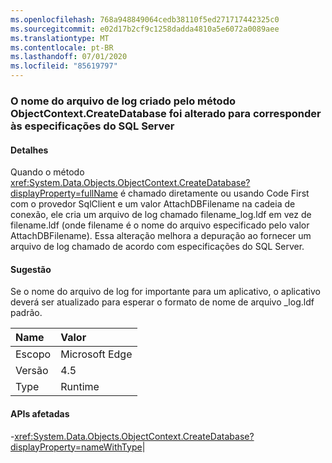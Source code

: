 ```yaml
---
ms.openlocfilehash: 768a948849064cedb38110f5ed271717442325c0
ms.sourcegitcommit: e02d17b2cf9c1258dadda4810a5e6072a0089aee
ms.translationtype: MT
ms.contentlocale: pt-BR
ms.lasthandoff: 07/01/2020
ms.locfileid: "85619797"
---
```

### <a name="log-file-name-created-by-the-objectcontextcreatedatabase-method-has-changed-to-match-sql-server-specifications"></a>O nome do arquivo de log criado pelo método ObjectContext.CreateDatabase foi alterado para corresponder às especificações do SQL Server

#### <a name="details"></a>Detalhes

Quando o método <xref:System.Data.Objects.ObjectContext.CreateDatabase?displayProperty=fullName> é chamado diretamente ou usando Code First com o provedor SqlClient e um valor AttachDBFilename na cadeia de conexão, ele cria um arquivo de log chamado filename_log.ldf em vez de filename.ldf (onde filename é o nome do arquivo especificado pelo valor AttachDBFilename). Essa alteração melhora a depuração ao fornecer um arquivo de log chamado de acordo com especificações do SQL Server.

#### <a name="suggestion"></a>Sugestão

Se o nome do arquivo de log for importante para um aplicativo, o aplicativo deverá ser atualizado para esperar o formato de nome de arquivo _log.ldf padrão.

| Name    | Valor       |
|:--------|:------------|
| Escopo   |Microsoft Edge|
|Versão|4.5|
|Type|Runtime

#### <a name="affected-apis"></a>APIs afetadas

-<xref:System.Data.Objects.ObjectContext.CreateDatabase?displayProperty=nameWithType></li></ul>|
